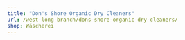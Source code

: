 ```yaml
---
title: "Don's Shore Organic Dry Cleaners"
url: /west-long-branch/dons-shore-organic-dry-cleaners/
shop: Wäscherei
---
```

